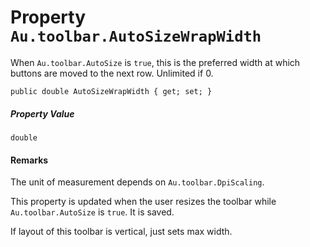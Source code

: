 # Property `Au.toolbar.AutoSizeWrapWidth`

When `Au.toolbar.AutoSize` is `true`, this is the preferred width at which buttons are moved to the next row. Unlimited if 0.

```
public double AutoSizeWrapWidth { get; set; }
```

##### Property Value

`double`

#### Remarks

The unit of measurement depends on `Au.toolbar.DpiScaling`.

This property is updated when the user resizes the toolbar while `Au.toolbar.AutoSize` is `true`. It is saved.

If layout of this toolbar is vertical, just sets max width.